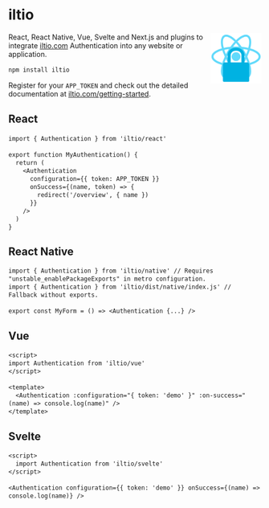 # iltio

<img align="right" src="https://github.com/tobua/iltio/raw/main/plugin/logo.png" width="20%" alt="iltio Authentication Plugin" />

React, React Native, Vue, Svelte and Next.js and plugins to integrate [iltio.com](https://iltio.com) Authentication into any website or application.

```sh
npm install iltio
```

Register for your `APP_TOKEN` and check out the detailed documentation at [iltio.com/getting-started](https://iltio.com/getting-started).

## React

```tsx
import { Authentication } from 'iltio/react'

export function MyAuthentication() {
  return (
    <Authentication
      configuration={{ token: APP_TOKEN }}
      onSuccess={(name, token) => {
        redirect('/overview', { name })
      }}
    />
  )
}
```

## React Native

```tsx
import { Authentication } from 'iltio/native' // Requires "unstable_enablePackageExports" in metro configuration.
import { Authentication } from 'iltio/dist/native/index.js' // Fallback without exports.

export const MyForm = () => <Authentication {...} />
```

## Vue

```vue
<script>
import Authentication from 'iltio/vue'
</script>

<template>
  <Authentication :configuration="{ token: 'demo' }" :on-success="(name) => console.log(name)" />
</template>
```

## Svelte

```svelte
<script>
  import Authentication from 'iltio/svelte'
</script>

<Authentication configuration={{ token: 'demo' }} onSuccess={(name) => console.log(name)} />
```
